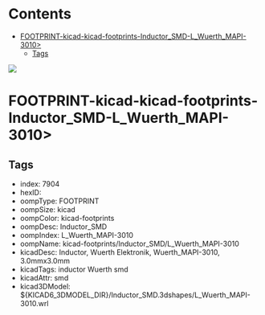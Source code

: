 



Contents
========

* [FOOTPRINT-kicad-kicad-footprints-Inductor_SMD-L_Wuerth_MAPI-3010>](#footprint-kicad-kicad-footprints-inductor_smd-l_wuerth_mapi-3010)
	* [Tags](#tags)
  
![][im]
# FOOTPRINT-kicad-kicad-footprints-Inductor_SMD-L_Wuerth_MAPI-3010>

## Tags

- index: 7904
- hexID: 
- oompType: FOOTPRINT
- oompSize: kicad
- oompColor: kicad-footprints
- oompDesc: Inductor_SMD
- oompIndex: L_Wuerth_MAPI-3010
- oompName: kicad-footprints/Inductor_SMD/L_Wuerth_MAPI-3010
- kicadDesc: Inductor, Wuerth Elektronik, Wuerth_MAPI-3010, 3.0mmx3.0mm
- kicadTags: inductor Wuerth smd
- kicadAttr: smd
- kicad3DModel: ${KICAD6_3DMODEL_DIR}/Inductor_SMD.3dshapes/L_Wuerth_MAPI-3010.wrl



[im]: image.png
